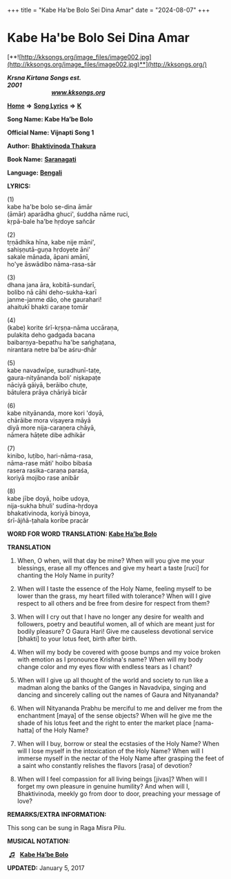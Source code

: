 +++
title = "Kabe Ha'be Bolo Sei Dina Amar"
date = "2024-08-07"
+++

# Kabe Ha'be Bolo Sei Dina Amar
[**![http://kksongs.org/image_files/image002.jpg](http://kksongs.org/image_files/image002.jpg)**](http://kksongs.org/)

**_Krsna Kirtana Songs est. 2001_**                                                                                                                                                 **_www.kksongs.org_**

[**Home**](http://kksongs.org/) **⇒** [**Song Lyrics**](http://kksongs.org/lyrics.html) **⇒** [**K**](http://kksongs.org/songs/song_k.html)

**Song Name: Kabe Ha’be Bolo**

**Official Name: Vijnapti Song 1**

**Author:** [**Bhaktivinoda Thakura**](http://kksongs.org/authors/list/bhaktivinoda.html)

**Book Name:** [**Saranagati**](http://kksongs.org/authors/literature/saranagati.html)

**Language:** [**Bengali**](http://kksongs.org/language/list/bengali.html)

**LYRICS:**

(1)  
kabe ha'be bolo se-dina āmār  
(āmār) aparādha ghuci', śuddha nāme ruci,  
kṛpā-bale ha'be hṛdoye sañcār

(2)  
tṛṇādhika hīna, kabe nije māni',  
sahiṣṇutā-guṇa hṛdoyete āni'  
sakale mānada, āpani amānī,  
ho'ye āswādibo nāma-rasa-sār

(3)  
dhana jana āra, kobitā-sundarī,  
bolibo nā cāhi deho-sukha-karī  
janme-janme dāo, ohe gaurahari!  
ahaitukī bhakti caraṇe tomār

(4)  
(kabe) korite śrī-kṛṣṇa-nāma uccāraṇa,  
pulakita deho gadgada bacana  
baibarṇya-bepathu ha'be sańghaṭana,  
nirantara netre ba'be aśru-dhār

(5)  
kabe navadwīpe, suradhunī-taṭe,  
gaura-nityānanda boli' niṣkapaṭe  
nāciyā gāiyā, berāibo chuṭe,  
bātulera prāya chāriyā bicār

(6)  
kabe nityānanda, more kori 'doyā,  
chārāibe mora viṣayera māyā  
diyā more nija-caraṇera chāyā,  
nāmera hāṭete dibe adhikār

(7)  
kinibo, luṭibo, hari-nāma-rasa,  
nāma-rase māti' hoibo bibaśa  
rasera rasika-caraṇa paraśa,  
koriyā mojibo rase anibār

(8)  
kabe jībe doyā, hoibe udoya,  
nija-sukha bhuli' sudīna-hṛdoya  
bhakativinoda, koriyā binoya,  
śrī-ājñā-ṭahala koribe pracār

**WORD FOR WORD TRANSLATION: [Kabe Ha’be Bolo](http://kksongs.org/synonym/kabehabebolo.html)**

**TRANSLATION**

1) When, O when, will that day be mine? When will you give me your blessings, erase all my offences and give my heart a taste \[ruci\] for chanting the Holy Name in purity?

2) When will I taste the essence of the Holy Name, feeling myself to be lower than the grass, my heart filled with tolerance? When will I give respect to all others and be free from desire for respect from them?

3) When will I cry out that I have no longer any desire for wealth and followers, poetry and beautiful women, all of which are meant just for bodily pleasure? O Gaura Hari! Give me causeless devotional service \[bhakti\] to your lotus feet, birth after birth.

4) When will my body be covered with goose bumps and my voice broken with emotion as I pronounce Krishna's name? When will my body change color and my eyes flow with endless tears as I chant?

5) When will I give up all thought of the world and society to run like a madman along the banks of the Ganges in Navadvipa, singing and dancing and sincerely calling out the names of Gaura and Nityananda?

6) When will Nityananda Prabhu be merciful to me and deliver me from the enchantment \[maya\] of the sense objects? When will he give me the shade of his lotus feet and the right to enter the market place \[nama-hatta\] of the Holy Name?

7) When will I buy, borrow or steal the ecstasies of the Holy Name? When will I lose myself in the intoxication of the Holy Name? When will I immerse myself in the nectar of the Holy Name after grasping the feet of a saint who constantly relishes the flavors \[rasa\] of devotion?

8) When will I feel compassion for all living beings \[jivas\]? When will I forget my own pleasure in genuine humility? And when will I, Bhaktivinoda, meekly go from door to door, preaching your message of love?

**REMARKS/EXTRA INFORMATION:**

This song can be sung in Raga Misra Pilu.

**MUSICAL NOTATION:**

 **[♫](http://kksongs.org/vsongs/kabehabebolo.html)**   **[Kabe Ha’be Bolo](http://kksongs.org/vsongs/kabehabebolo.html)**

**UPDATED:** January 5, 2017